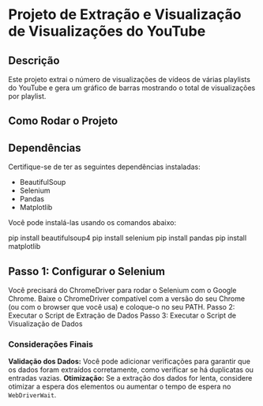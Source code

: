# Projeto de Extração e Visualização de Visualizações do YouTube 

## Descrição 

Este projeto extrai o número de visualizações de vídeos de várias playlists do YouTube e gera um gráfico de barras mostrando o total de visualizações por playlist. 

## Como Rodar o Projeto

## Dependências 

Certifique-se de ter as seguintes dependências instaladas:

- BeautifulSoup 
- Selenium 
- Pandas 
- Matplotlib
  
Você pode instalá-las usando os comandos abaixo:

pip install beautifulsoup4
pip install selenium
pip install pandas
pip install matplotlib

## Passo 1: Configurar o Selenium

Você precisará do ChromeDriver para rodar o Selenium com o Google Chrome. Baixe o ChromeDriver compatível com a versão do seu Chrome (ou com o browser que você usa) e coloque-o no seu PATH. 
Passo 2: Executar o Script de Extração de Dados 
Passo 3: Executar o Script de Visualização de Dados 


### Considerações Finais

**Validação dos Dados:** Você pode adicionar verificações para garantir que os dados foram extraídos corretamente, como verificar se há duplicatas ou entradas vazias. 
**Otimização:** Se a extração dos dados for lenta, considere otimizar a espera dos elementos ou aumentar o tempo de espera no `WebDriverWait`.
